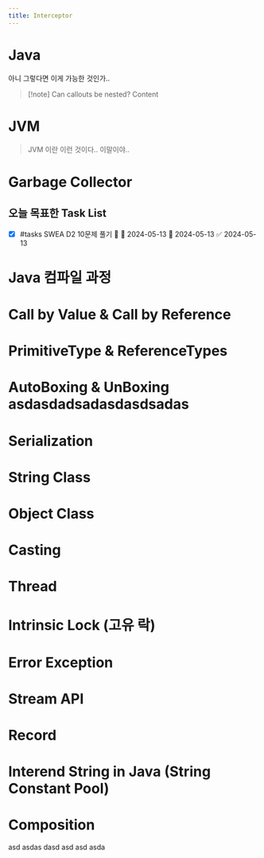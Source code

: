 ```yaml
---
title: Interceptor
---
```

# Java

아니 그렇다면 이게 가능한 것인가..

> [!note] Can callouts be nested?
> Content

# JVM

> JVM 이란 이런 것이다.. 이말이야..

# Garbage Collector

## 오늘 목표한 Task List
- [x] #tasks SWEA D2 10문제 풀기 🔺 🛫 2024-05-13 📅 2024-05-13 ✅ 2024-05-13

# Java 컴파일 과정

# Call by Value & Call by Reference

# PrimitiveType & ReferenceTypes

# AutoBoxing & UnBoxing asdasdadsadasdasdsadas

# Serialization

# String Class

# Object Class

# Casting

# Thread

# Intrinsic Lock (고유 락)

# Error Exception

# Stream API

# Record

# Interend String in Java (String Constant Pool)

# Composition 


asd
asdas
dasd
asd
asd
asda
